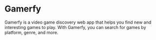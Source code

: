 # Gamerfy

Gamerfy is a video game discovery web app that helps you find new and interesting games to play. With Gamerfy, you can search for games by platform, genre, and more. 
